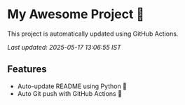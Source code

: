 # My Awesome Project 🚀

This project is automatically updated using GitHub Actions.

_Last updated: 2025-05-17 13:06:55 IST_

## Features
- Auto-update README using Python 🐍
- Auto Git push with GitHub Actions 🤖
